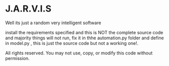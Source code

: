 # J.A.R.V.I.S
Well  its just a random very intelligent software

 install the requirements specified and this is NOT the complete source code and majority things will not run, fix it in thhe automation.py folder and define in model.py , this is just the source code but not a working one!.

All rights reserved. You may not use, copy, or modify this code without permission.
